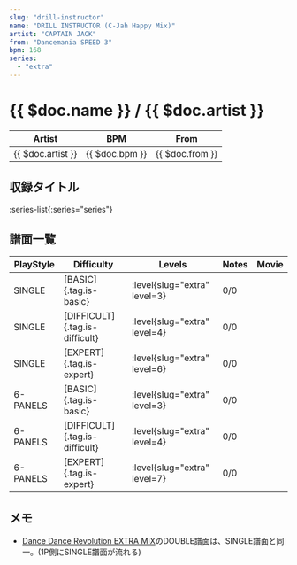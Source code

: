 ```yaml
---
slug: "drill-instructor"
name: "DRILL INSTRUCTOR (C-Jah Happy Mix)"
artist: "CAPTAIN JACK"
from: "Dancemania SPEED 3"
bpm: 168
series:
  - "extra"
---
```


# {{ $doc.name }} / {{ $doc.artist }}

|Artist|BPM|From|
|------|---|----|
|{{ $doc.artist }}|{{ $doc.bpm }}|{{ $doc.from }}|

## 収録タイトル

:series-list{:series="series"}

## 譜面一覧

|PlayStyle|Difficulty|Levels|Notes|Movie|
|---------|----------|------|-----|-----|
|SINGLE|[BASIC]{.tag.is-basic}|:level{slug="extra" level=3}|0/0||
|SINGLE|[DIFFICULT]{.tag.is-difficult}|:level{slug="extra" level=4}|0/0||
|SINGLE|[EXPERT]{.tag.is-expert}|:level{slug="extra" level=6}|0/0||
|6-PANELS|[BASIC]{.tag.is-basic}|:level{slug="extra" level=3}|0/0||
|6-PANELS|[DIFFICULT]{.tag.is-difficult}|:level{slug="extra" level=4}|0/0||
|6-PANELS|[EXPERT]{.tag.is-expert}|:level{slug="extra" level=7}|0/0||

## メモ

- [Dance Dance Revolution EXTRA MIX](/series/extra)のDOUBLE譜面は、SINGLE譜面と同一。(1P側にSINGLE譜面が流れる)
